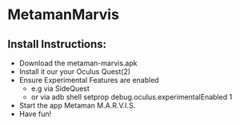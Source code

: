 # MetamanMarvis

## Install Instructions:
- Download the metaman-marvis.apk
- Install it our your Oculus Quest(2)
- Ensure Experimental Features are enabled
  - e.g via SideQuest
  - or via adb shell setprop debug.oculus.experimentalEnabled 1    
- Start the app Metaman M.A.R.V.I.S.
- Have fun!
